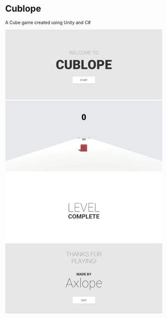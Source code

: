 # Cublope
A Cube game created using Unity and C#

![alt text](https://github.com/Axlope/Cublope/blob/main/PreviewPhotos/Menu.PNG)
![alt text](https://github.com/Axlope/Cublope/blob/main/PreviewPhotos/InGame.PNG)
![alt text](https://github.com/Axlope/Cublope/blob/main/PreviewPhotos/SwitchScreen.PNG)
![alt text](https://github.com/Axlope/Cublope/blob/main/PreviewPhotos/Credits.PNG)
